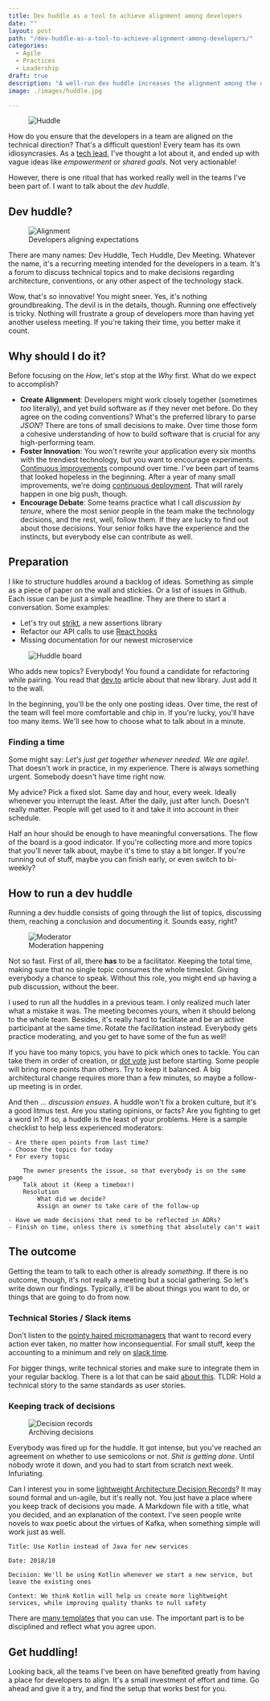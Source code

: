 ```yaml
---
title: Dev huddle as a tool to achieve alignment among developers
date: ""
layout: post
path: "/dev-huddle-as-a-tool-to-achieve-alignment-among-developers/"
categories:
  - Agile
  - Practices
  - Leadership
draft: true
description: "A well-run dev huddle increases the alignment among the developers of a team. I'm going to share my experience preparing for and running it"
image: ./images/huddle.jpg

---
```


<figure class="figure figure--left">
  <img src="./images/huddle.jpg" alt="Huddle" />
</figure>

How do you ensure that the developers in a team are aligned on the technical direction? That's a difficult question! Every team has its own idiosyncrasies. As a [tech lead](https://www.patkua.com/blog/the-definition-of-a-tech-lead/), I've thought a lot about it, and ended up with vague ideas like _empowerment_ or _shared goals_. Not very actionable!

However, there is one ritual that has worked really well in the teams I've been part of. I want to talk about the _dev huddle_.

## Dev huddle?

<figure class="figure figure--right">
  <img src="./images/developers-aligning.jpg" alt="Alignment" />
  <figcaption class="figure__caption">
  Developers aligning expectations
  </figcaption>
</figure>

There are many names: Dev Huddle, Tech Huddle, Dev Meeting. Whatever the name, it's a recurring meeting intended for the developers in a team. It's a forum to discuss technical topics and to make decisions regarding architecture, conventions, or any other aspect of the technology stack.

Wow, that's _so_ innovative! You might sneer. Yes, it's nothing groundbreaking. The devil is in the details, though. Running one effectively is tricky. Nothing will frustrate a group of developers more than having yet another useless meeting. If you're taking their time, you better make it count.

## Why should I do it?

Before focusing on the _How_, let's stop at the _Why_ first. What do we expect to accomplish?

- **Create Alignment**: Developers might work closely together (sometimes _too_ literally), and yet build software as if they never met before. Do they agree on the coding conventions? What's the preferred library to parse _JSON_? There are tons of small decisions to make. Over time those form a cohesive understanding of how to build software that is crucial for any high-performing team.
- **Foster Innovation**: You won't rewrite your application every six months with the trendiest technology, but you want to encourage experiments. [Continuous improvements](https://www.creativesafetysupply.com/articles/continuous-improvement/) compound over time. I've been part of teams that looked hopeless in the beginning. After a year of many small improvements, we're doing [continuous deployment](https://www.atlassian.com/continuous-delivery/continuous-deployment#:~:text=Continuous%20Deployment%20(CD)%20is%20a,cycle%20has%20evolved%20over%20time). That will rarely happen in one big push, though.
- **Encourage Debate**: Some teams practice what I call _discussion by tenure_, where the most senior people in the team make the technology decisions, and the rest, well, follow them. If they are lucky to find out about those decisions. Your senior folks have the experience and the instincts, but everybody else can contribute as well. 

## Preparation

I like to structure huddles around a backlog of ideas. Something as simple as a piece of paper on the wall and stickies. Or a list of issues in Github. Each issue can be just a simple headline. They are there to start a conversation. Some examples:

- Let's try out [strikt](https://strikt.io/), a new assertions library
- Refactor our API calls to use [React hooks](https://reactjs.org/docs/hooks-intro.html)
- Missing documentation for our newest microservice

<figure class="figure figure">
  <img src="./images/huddle-board.png" alt="Huddle board" />
</figure>

Who adds new topics? Everybody! You found a candidate for refactoring while pairing. You read that [dev.to](https://dev.to/) article about that new library. Just add it to the wall.

In the beginning, you'll be the only one posting ideas. Over time, the rest of the team will feel more comfortable and chip in. If you're lucky, you'll have too many items. We'll see how to choose what to talk about in a minute.

### Finding a time

Some might say: _Let's just get together whenever needed. We are agile!_. That doesn't work in practice, in my experience. There is always something urgent. Somebody doesn't have time right now.

My advice? Pick a fixed slot. Same day and hour, every week. Ideally whenever you interrupt the least. After the daily, just after lunch. Doesn't really matter. People will get used to it and take it into account in their schedule.

Half an hour should be enough to have meaningful conversations. The flow of the board is a good indicator. If you're collecting more and more topics that you'll never talk about, maybe it's time to stay a bit longer. If you're running out of stuff, maybe you can finish early, or even switch to bi-weekly?

## How to run a dev huddle

Running a dev huddle consists of going through the list of topics, discussing them, reaching a conclusion and documenting it. Sounds easy, right?

<figure class="figure figure--right">
  <img src="./images/moderator.jpg" alt="Moderator" />
  <figcaption class="figure__caption">
  Moderation happening
  </figcaption>
</figure>

Not so fast. First of all, there **has** to be a facilitator. Keeping the total time, making sure that no single topic consumes the whole timeslot. Giving everybody a chance to speak. Without this role, you might end up having a pub discussion, without the beer.

I used to run all the huddles in a previous team. I only realized much later what a mistake it was. The meeting becomes yours, when it should belong to the whole team. Besides, it's really hard to facilitate and be an active participant at the same time. Rotate the facilitation instead. Everybody gets practice moderating, and you get to have some of the fun as well!

If you have too many topics, you have to pick which ones to tackle. You can take them in order of creation, or [dot vote](https://en.wikipedia.org/wiki/Dot-voting) just before starting. Some people will bring more points than others. Try to keep it balanced. A big architectural change requires more than a few minutes, so maybe a follow-up meeting is in order.

And then ... _discussion ensues_. A huddle won't fix a broken culture, but it's a good litmus test. Are you stating opinions, or facts? Are you fighting to get a word in? If so, a huddle is the least of your problems. Here is a sample checklist to help less experienced moderators:

    - Are there open points from last time?
    - Choose the topics for today
    * For every topic
        
        The owner presents the issue, so that everybody is on the same page
        Talk about it (Keep a timebox!)
        Resolution
            What did we decide?
            Assign an owner to take care of the follow-up
      
    - Have we made decisions that need to be reflected in ADRs?
    - Finish on time, unless there is something that absolutely can't wait

## The outcome

Getting the team to talk to each other is already _something_. If there is no outcome, though, it's not really a meeting but a social gathering. So let's write down our findings. Typically, it'll be about things you want to do, or things that are going to do from now.

### Technical Stories / Slack items

Don't listen to the [pointy haired micromanagers](https://en.wikipedia.org/wiki/Pointy-haired_Boss) that want to record every action ever taken, no matter how inconsequential. For small stuff, keep the accounting to a minimum and rely on [slack time](https://www.solutionsiq.com/resource/blog-post/the-importance-of-slack-in-achieving-speed-and-quality/).

For bigger things, write technical stories and make sure to integrate them in your regular backlog. There is a lot that can be said [about this](https://www.thoughtworks.com/insights/blog/treat-devops-stories-user-stories). TLDR: Hold a technical story to the same standards as user stories.

### Keeping track of decisions

<figure class="figure figure--left">
  <img src="./images/decision-records.jpg" alt="Decision records" />
  <figcaption class="figure__caption">
  Archiving decisions
  </figcaption>
</figure>

Everybody was fired up for the huddle. It got intense, but you've reached an agreement on whether to use semicolons or not. _Shit is getting done_. Until nobody wrote it down, and you had to start from scratch next week. Infuriating. 

Can I interest you in some [lightweight Architecture Decision Records](https://www.thoughtworks.com/radar/techniques/lightweight-architecture-decision-records)? It may sound formal and un-agile, but it's really not. You just have a place where you keep track of decisions you made. A Markdown file with a title, what you decided, and an explanation of the context. I've seen people write novels to wax poetic about the virtues of Kafka, when something simple will work just as well.

    Title: Use Kotlin instead of Java for new services
    
    Date: 2018/10
    
    Decision: We'll be using Kotlin whenever we start a new service, but leave the existing ones
    
    Context: We think Kotlin will help us create more lightweight services, while improving quality thanks to null safety
    
There are [many templates](https://github.com/joelparkerhenderson/architecture_decision_record#adr-example-templates) that you can use. The important part is to be disciplined and reflect what you agree upon. 
    
## Get huddling!

Looking back, all the teams I've been on have benefited greatly from having a place for developers to align. It's a small investment of effort and time. Go ahead and give it a try, and find the setup that works best for you.
    
